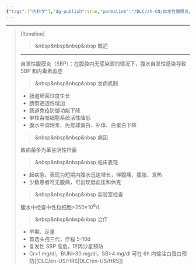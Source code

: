 ```yaml
---
{"tags":["内科学"],"dg-publish":true,"permalink":"/DLC/zh-CN/自发性腹膜炎/","dgPassFrontmatter":true}
---
```


---
>[!timeline] 
>>&nbsp&nbsp&nbsp&nbsp 概述
>---
>自发性腹膜炎（SBP）：在腹腔内无感染源的情况下，腹水自发性感染导致 SBP 和内毒素血症
>
>>&nbsp&nbsp&nbsp&nbsp 发病机制
>+ 肠道细菌过度生长
>+ 肠壁通透性增加
>+ 肠道免疫防御功能下降
>+ 单核吞噬细胞系统活性降低
>+ 腹水中调理素、免疫球蛋白、补体、白蛋白下降
>
>>&nbsp&nbsp&nbsp&nbsp 病因
>
>致病菌多为革兰阴性杆菌
>
>>&nbsp&nbsp&nbsp&nbsp 临床表现
>
>+ 起病急，表现为短期内腹水迅速增长，伴腹痛、腹胀、发热
>+ 少数患者可无腹痛，可出现低血压和休克
>
>>&nbsp&nbsp&nbsp&nbsp 实验室检查
>
>腹水中检查中性粒细胞>250×10<sup>6</sup>/L
>>&nbsp&nbsp&nbsp&nbsp 治疗
>
>+ 早期、足量
>+ 首选头孢三代，疗程 5-10d
>+ 复发性 SBP 高危，环丙沙星预防
>+ Cr>1 mg/dl，BUN>30 mg/dl，SB>4 mg/dl 可在 6h 内输注白蛋白预防[[DLC/en-US/HRS\|DLC/en-US/HRS]]

